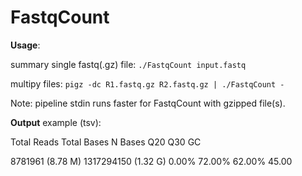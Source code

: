 # FastqCount

**Usage**:

summary single fastq(.gz) file:
```./FastqCount input.fastq```

multipy files:
```pigz -dc R1.fastq.gz R2.fastq.gz | ./FastqCount -```

Note: pipeline stdin runs faster for FastqCount with gzipped file(s).

**Output** example (tsv):

Total Reads	      Total Bases	          N Bases	  Q20	     Q30	    GC

8781961 (8.78 M)	1317294150 (1.32 G)	  0.00%	    72.00%	 62.00%	  45.00
